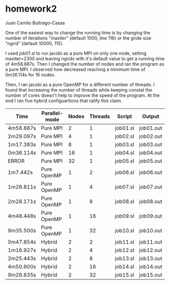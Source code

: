 # homework2
Juan Camilo Buitrago-Casas

One of the easiest way to change the running time is by changing the number of iterations "maxiter" (default 1000, line 116) or the gride size "ngrid" (default 10000, 115).

I used job01.sl to run jacobi as a pure MPI on only one node, setting maxiter=2300 and leaving ngrids with it's default value to get a running time of 4m58.887s. Then I changed the number of nodes and ran the program as a pure MPI. I observed how decreased reaching a minimum time of 0m36.114s for 16 nodes. 

Then, I ran jacobi as a pure OpenMP for a different number of threads. I found that increasing the number of threads while keeping constat the number of cores doesn't help to improve the speed of the program. At the end I ran five hybrid configuartions that ratify this claim.



| Time | Parallel-mode | Nodes | Threads | Script | Output |
| --- | --- | --- | --- | --- | --- |
| 4m58.887s | Pure MPI    | 2  | 1  | job01.sl | job01.out |
| 2m29.097s | Pure MPI    | 4  | 1  | job02.sl | job02.out |
| 1m17.383s | Pure MPI    | 8  | 1  | job03.sl | job03.out |
| 0m36.114s | Pure MPI    | 16 | 1  | job04.sl | job04.out |
| ERROR	    | Pure MPI    | 32 | 1  | job05.sl | job05.out |
| 1m7.442s  | Pure OpenMP | 1  | 2  | job06.sl | job06.out |
| 1m28.811s | Pure OpenMP | 1  | 4  | job07.sl | job07.out |
| 2m28.171s | Pure OpenMP | 1  | 8  | job08.sl | job08.out |
| 4m48.448s | Pure OpenMP | 1  | 16 | job09.sl | job09.out |
| 9m35.500s | Pure OpenMP | 1  | 32 | job10.sl | job10.out |
| 0m47.854s | Hybrid	  | 2  | 2  | job11.sl | job11.out | 
| 1m16.927s | Hybrid	  | 2  | 4  | job12.sl | job12.out |
| 2m25.443s | Hybrid	  | 2  | 8  | job13.sl | job13.out |
| 4m50.900s | Hybrid	  | 2  | 16 | job14.sl | job14.out |
| 9m28.835s | Hybrid	  | 2  | 32 | job15.sl | job15.out |













